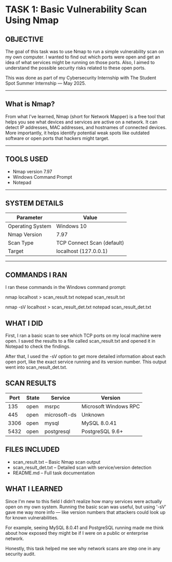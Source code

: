 # TASK 1: Basic Vulnerability Scan Using Nmap 

## OBJECTIVE
The goal of this task was to use Nmap to run a simple vulnerability scan on my own computer. I wanted to find out which ports were open and get an idea of what services might be running on those ports. Also, I aimed to understand the possible security risks related to these open ports.

This was done as part of my Cybersecurity Internship with The Student Spot Summer Internship — May 2025.

---

## What is Nmap?  
From what I’ve learned, Nmap (short for Network Mapper) is a free tool that helps you see what devices and services are active on a network. It can detect IP addresses, MAC addresses, and hostnames of connected devices. More importantly, it helps identify potential weak spots like outdated software or open ports that hackers might target.

---

## TOOLS USED 
- Nmap version 7.97  
- Windows Command Prompt  
- Notepad  

---

## SYSTEM DETAILS  

| Parameter       | Value                   |
|-----------------|-------------------------|
| Operating System| Windows 10              |
| Nmap Version    | 7.97                    |
| Scan Type       | TCP Connect Scan (default) |
| Target          | localhost (127.0.0.1)   |

---

## COMMANDS I RAN  
I ran these commands in the Windows command prompt:

nmap localhost > scan_result.txt
notepad scan_result.txt

nmap -sV localhost > scan_result_det.txt
notepad scan_result_det.txt

## WHAT I DID
First, I ran a basic scan to see which TCP ports on my local machine were open. I saved the results to a file called scan_result.txt and opened it in Notepad to check the findings.

After that, I used the -sV option to get more detailed information about each open port, like the exact service running and its version number. This output went into scan_result_det.txt.

## SCAN RESULTS

| Port | State | Service       | Version              |
|------|-------|----------------|----------------------|
| 135  | open  | msrpc         | Microsoft Windows RPC |
| 445  | open  | microsoft-ds  | Unknown              |
| 3306 | open  | mysql         | MySQL 8.0.41         |
| 5432 | open  | postgresql    | PostgreSQL 9.6+      |

## FILES INCLUDED

- scan_result.txt – Basic Nmap scan output
- scan_result_det.txt – Detailed scan with service/version detection
- README.md – Full task documentation

## WHAT I LEARNED

Since I'm new to this field I didn’t realize how many services were actually open on my own system. Running the basic scan was useful, but using '-sV' gave me way more info — like version numbers that attackers could look up for known vulnerabilities. 

For example, seeing MySQL 8.0.41 and PostgreSQL running made me think about how exposed they might be if I were on a public or enterprise network.

Honestly, this task helped me see why network scans are step one in any security audit.



